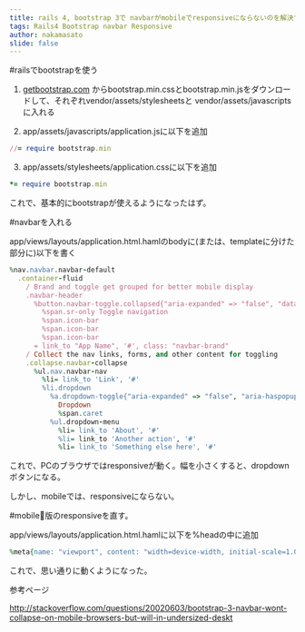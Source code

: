 ```yaml
---
title: rails 4, bootstrap 3で navbarがmobileでresponsiveにならないのを解決する。
tags: Rails4 Bootstrap navbar Responsive
author: nakamasato
slide: false
---
```

#railsでbootstrapを使う

1. [getbootstrap.com]() からbootstrap.min.cssとbootstrap.min.jsをダウンロードして、それぞれvendor/assets/stylesheetsと vendor/assets/javascriptsに入れる

2. app/assets/javascripts/application.jsに以下を追加

```rb
//= require bootstrap.min
```
3. app/assets/stylesheets/application.cssに以下を追加

```rb
*= require bootstrap.min
```

これで、基本的にbootstrapが使えるようになったはず。

#navbarを入れる

app/views/layouts/application.html.hamlのbodyに(または、templateに分けた部分に)以下を書く


```rb
%nav.navbar.navbar-default
  .container-fluid
    / Brand and toggle get grouped for better mobile display
    .navbar-header
      %button.navbar-toggle.collapsed{"aria-expanded" => "false", "data-target" => ".navbar-collapse", "data-toggle" => "collapse", :type => "button"}
        %span.sr-only Toggle navigation
        %span.icon-bar
        %span.icon-bar
        %span.icon-bar
      = link_to "App Name", '#', class: "navbar-brand"
    / Collect the nav links, forms, and other content for toggling
    .collapse.navbar-collapse
      %ul.nav.navbar-nav
        %li= link_to 'Link', '#'
        %li.dropdown
          %a.dropdown-toggle{"aria-expanded" => "false", "aria-haspopup" => "true", "data-toggle" => "dropdown", :href => "#", :role => "button"}
            Dropdown
            %span.caret
          %ul.dropdown-menu
            %li= link_to 'About', '#'              
            %li= link_to 'Another action', '#'
            %li= link_to 'Something else here', '#'
```

これで、PCのブラウザではresponsiveが動く。幅を小さくすると、dropdownボタンになる。

しかし、mobileでは、responsiveにならない。


#mobile版のresponsiveを直す。

app/views/layouts/application.html.hamlに以下を%headの中に追加

```rb
%meta{name: "viewport", content: "width=device-width, initial-scale=1.0" }
```
これで、思い通りに動くようになった。


参考ページ

http://stackoverflow.com/questions/20020603/bootstrap-3-navbar-wont-collapse-on-mobile-browsers-but-will-in-undersized-deskt


